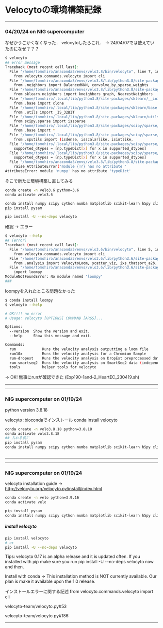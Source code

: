 # Velocytoの環境構築記録



----
### 04/20/24 on NIG supercomputer 
なぜかうごかくなくなった． velocytoしたらこれ． -> 24/04/07では使えていたのになぜ？？？
```sh
$ velocyto
## error message
Traceback (most recent call last):
  File "/home/tomohiro/anaconda3/envs/velo3.8/bin/velocyto", line 7, in <module>
    from velocyto.commands.velocyto import cli
  File "/home/tomohiro/anaconda3/envs/velo3.8/lib/python3.8/site-packages/velocyto/__init__.py", line 12, in <module>
    from .neighbors import BalancedKNN, convolve_by_sparse_weights
  File "/home/tomohiro/anaconda3/envs/velo3.8/lib/python3.8/site-packages/velocyto/neighbors.py", line 3, in <module>
    from sklearn.neighbors import kneighbors_graph, NearestNeighbors
  File "/home/tomohiro/.local/lib/python3.8/site-packages/sklearn/__init__.py", line 80, in <module>
    from .base import clone
  File "/home/tomohiro/.local/lib/python3.8/site-packages/sklearn/base.py", line 21, in <module>
    from .utils import _IS_32BIT
  File "/home/tomohiro/.local/lib/python3.8/site-packages/sklearn/utils/__init__.py", line 20, in <module>
    from scipy.sparse import issparse
  File "/home/tomohiro/.local/lib/python3.8/site-packages/scipy/sparse/__init__.py", line 229, in <module>
    from .base import *
  File "/home/tomohiro/.local/lib/python3.8/site-packages/scipy/sparse/base.py", line 8, in <module>
    from .sputils import (isdense, isscalarlike, isintlike,
  File "/home/tomohiro/.local/lib/python3.8/site-packages/scipy/sparse/sputils.py", line 17, in <module>
    supported_dtypes = [np.typeDict[x] for x in supported_dtypes]
  File "/home/tomohiro/.local/lib/python3.8/site-packages/scipy/sparse/sputils.py", line 17, in <listcomp>
    supported_dtypes = [np.typeDict[x] for x in supported_dtypes]
  File "/home/tomohiro/anaconda3/envs/velo3.8/lib/python3.8/site-packages/numpy/__init__.py", line 320, in __getattr__
    raise AttributeError("module {!r} has no attribute "
AttributeError: module 'numpy' has no attribute 'typeDict'

```
そこで新たに環境構築し直してみる

```sh
conda create -n velo3.6 python=3.6
conda activate velo3.6

conda install numpy scipy cython numba matplotlib scikit-learn h5py click
pip install pysam

pip install -U --no-deps velocyto
```

確認 -> エラー

```sh
$ velocyto --help
## (error)
Traceback (most recent call last):                                                                                                                                                
  File "/home/tomohiro/anaconda3/envs/velo3.6/bin/velocyto", line 5, in <module>                                                                                                  
    from velocyto.commands.velocyto import cli                                                                                                                                    
  File "/home/tomohiro/anaconda3/envs/velo3.6/lib/python3.6/site-packages/velocyto/__init__.py", line 15, in <module>                                                             
    from .analysis import VelocytoLoom, scatter_viz, ixs_thatsort_a2b, load_velocyto_hdf5                                                                                         
  File "/home/tomohiro/anaconda3/envs/velo3.6/lib/python3.6/site-packages/velocyto/analysis.py", line 16, in <module>                                                             
    import loompy                                                                                                                                                                 
ModuleNotFoundError: No module named 'loompy'
###                                                                             
```
loompyを入れたところ問題なかった

```sh
$ conda install loompy
$ velocyto --help

# OK!!!! no error
# Usage: velocyto [OPTIONS] COMMAND [ARGS]...

Options:
  --version  Show the version and exit.
  --help     Show this message and exit.

Commands:
  run            Runs the velocity analysis outputting a loom file
  run10x         Runs the velocity analysis for a Chromium Sample
  run-dropest    Runs the velocity analysis on DropEst preprocessed data
  run-smartseq2  Runs the velocity analysis on SmartSeq2 data (independent bam file per cell)
  tools          helper tools for velocyto
```
-> OK! 無事にrunが確認できた (Exp190-1and-2_HeartEC_230419.sh)

----

----
### NIG supercomputer on 01/19/24

python version 3.8.18

velocyto :biocondaでインストール
conda install velocyto

```sh
conda create -n volo3.8.18 python=3.8.18
conda activate volo3.8.18
## 入れる前に
pip install pysam
conda install numpy scipy cython numba matplotlib scikit-learn h5py click



```

----


----
### NIG supercomputer on 01/19/24
velocyto installation guide -> http://velocyto.org/velocyto.py/install/index.html
```sh
conda create -n velo python=3.9.16
conda activate velo

pip install pysam
conda install numpy scipy cython numba matplotlib scikit-learn h5py click
```
##### install velocyto
```sh
pip install velocyto
# or
pip install -U --no-deps velocyto  
```
Tips: velocyto 0.17 is an alpha release and it is updated often. If you installed with pip make sure you run pip install -U --no-deps velocyto now and then.

Install with conda -> This installation method is NOT currently available. Our plan is make it available upon the 1.0 release.

インストールエラーに関する記述 from velocyto.commands.velocyto import cli

velocyto-team/velocyto.py#53

velocyto-team/velocyto.py#186

----
